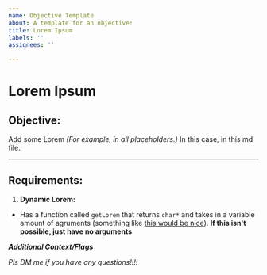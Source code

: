 ```yaml
---
name: Objective Template
about: A template for an objective!
title: Lorem Ipsum
labels: ''
assignees: ''

---
```


# Lorem Ipsum

## Objective:

Add some Lorem _(For example, in all placeholders.)_ In this case, in this md file.

***

## Requirements:

1) **Dynamic Lorem:**
- Has a function called `getLorem` that returns `char*` and takes in a variable amount of agruments (something like [this would be nice](https://learn.microsoft.com/en-us/cpp/cpp/functions-with-variable-argument-lists-cpp?view=msvc-170)). **If this isn't possible, just have no arguments**

***Additional Context/Flags***

_Pls DM me if you have any questions!!!!_
